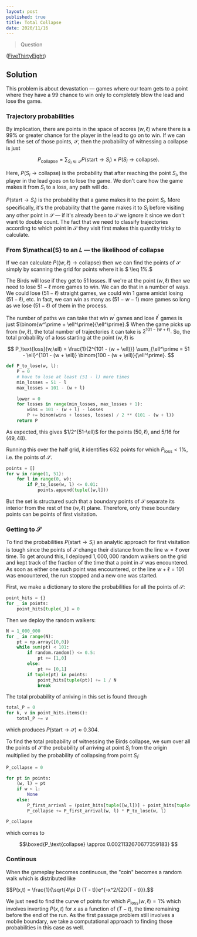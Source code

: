 ```yaml
---
layout: post
published: true
title: Total Collapse
date: 2020/11/16
---
```


>Question

<!--more-->

([FiveThirtyEight](URL))

## Solution

This problem is about devastation — games where our team gets to a point where they have a $99%$ chance to win only to completely blow the lead and lose the game. 

### Trajectory probabilities

By implication, there are points in the space of scores $(w,\ell)$ where there is a $99\%$ or greater chance for the player in the lead to go on to win. If we can find the set of those points, $\mathcal{S},$ then the probability of witnessing a collapse is just

$$P_\text{collapse} = \sum_{S_i\in\mathcal{S}} P(\text{start} \rightarrow S_i)\times P(S_i \rightarrow\text{collapse}).$$

Here, $P(S_i\rightarrow\text{collapse})$ is the probability that after reaching the point $S_i,$ the player in the lead goes on to lose the game. We don't care how the game makes it from $S_i$ to a loss, any path will do.

$P(\text{start}\rightarrow S_i)$ is the probability that a game makes it to the point $S_i.$ More specifically, it's the probability that the game makes it to $S_i$ before visiting any other point in $\mathcal{S}$ — if it's already been to $\mathcal{S}$ we ignore it since we don't want to double count. The fact that we need to classify trajectories according to which point in $\mathcal{S}$ they visit first makes this quantity tricky to calculate.

### From $\mathcal{S} to an $L$ — the likelihood of collapse

If we can calculate $P((w,\ell) \rightarrow\text{collapse})$ then we can find the points of $\mathcal{S}$ simply by scanning the grid for points where it is $ \leq 1\%.$

The Birds will lose if they get to $51$ losses. If we're at the point $(w, \ell)$ then we need to lose $51 - \ell$ more games to win. We can do that in a number of ways. We could lose $(51 - \ell)$ straight games, we could win $1$ game amidst losing $(51 - \ell)$, etc. In fact, we can win as many as $(51 - w - 1)$ more games so long as we lose $(51-\ell)$ of them in the process. 

The number of paths we can take that win $w^\prime$ games and lose $\ell^\prime$ games is just $\binom{w^\prime + \ell^\prime}{\ell^\prime}.$ When the game picks up from $(w, \ell),$ the total number of trajectories it can take is $2^{101 - (w + \ell)}.$ So, the total probability of a loss starting at the point $(w, \ell)$ is

$$ P_\text{loss}(w,\ell) = \frac{1}{2^{101 - (w + \ell)}} \sum_{\ell^\prime = 51 - \ell}^{101 - (w + \ell)} \binom{100 - (w + \ell)}{\ell^\prime}. $$

```python
def P_to_lose(w, l):
    P = 0
    # have to lose at least (51 - l) more times
    min_losses = 51 - l
    max_losses = 101 - (w + l)
    
    lower = 0
    for losses in range(min_losses, max_losses + 1):
        wins = 101 - (w + l) - losses
        P += binom(wins + losses, losses) / 2 ** (101 - (w + l)) 
    return P
```

As expected, this gives $1/2^{51-\ell)$ for the points $\left(50, \ell\right),$ and $5/16$ for $(49, 48).$

Running this over the half grid, it identifies $632$ points for which $P_\text{loss} < 1\%,$ i.e. the points of $\mathcal{S}.$ 

```python
points = [] 
for w in range(1, 51):
    for l in range(0, w):
        if P_to_lose(w, l) <= 0.01:
            points.append(tuple([w,l]))
```

But the set is structured such that a boundary points of $\mathcal{S}$ separate its interior from the rest of the $(w,\ell)$ plane. Therefore, only these boundary points can be points of first visitation. 

### Getting to $\mathcal{S}$

To find the probabilities $P(\text{start}\rightarrow S_i)$ an analytic approach for first visitation is tough since the points of $\mathcal{S}$ change their distance from the line $w=\ell$ over time. To get around this, I deployed $1,000,000$ random walkers on the grid and kept track of the fraction of the time that a point in $\mathcal{S}$ was encountered. As soon as either one such point was encountered, or the line $w + \ell = 101$ was encountered, the run stopped and a new one was started. 

First, we make a dictionary to store the probabilities for all the points of $\mathcal{S}:$

```python
point_hits = {}
for _ in points:
    point_hits[tuple(_)] = 0
```

Then we deploy the random walkers:


```python
N = 1_000_000
for _ in range(N):
    pt = np.array([0,0])
    while sum(pt) < 101:
        if random.random() <= 0.5:
            pt += [1,0]
        else:
            pt += [0,1]
        if tuple(pt) in points:
            point_hits[tuple(pt)] += 1 / N
            break
```

The total probability of arriving in this set is found through

```python
total_P = 0
for k, v in point_hits.items():
    total_P += v
```

which produces $P(\text{start}\rightarrow \mathcal{S}) \approx 0.304.$

To find the total probability of witnessing the Birds collapse, we sum over all the points of $\mathcal{S}$ the probability of arriving at point $S_i$ from the origin multiplied by the probability of collapsing from point $S_i:$

```python
P_collapse = 0

for pt in points:
    (w, l) = pt
    if w < l:
        None
    else:
        P_first_arrival = (point_hits[tuple([w,l])] + point_hits[tuple([l,w])]) / 2
        P_collapse += P_first_arrival(w, l) * P_to_lose(w, l)

P_collapse
```

which comes to 

$$\boxed{P_\text{collapse} \approx 0.0021132670677359183} $$

### Continous

When the gameplay becomes continuous, the "coin" becomes a random walk which is distributed like 

$$P(x,t) = \frac{1}{\sqrt{4\pi D (T - t)}e^{-x^2/{2D(T - t)}}.$$

We just need to find the curve of points for which $P_\text{loss}(w,\ell) = 1\%$ which involves inverting $P(x,t)$ for $x$ as a function of $(T - t),$ the time remaining before the end of the run. As the first passage problem still involves a mobile boundary, we take a computational approach to finding those probabilities in this case as well. 
<br>
